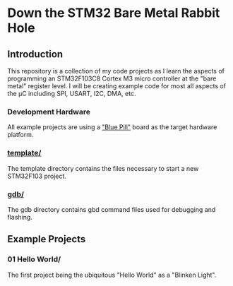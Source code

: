 ---
---
# Down the STM32 Bare Metal Rabbit Hole

## Introduction

This repository is a collection of my code projects as I learn the aspects of programming an STM32F103C8 Cortex M3 micro controller at the "bare metal" register level.  I will be creating example code for most all aspects of the µC including SPI, USART, I2C, DMA, etc.

### Development Hardware

All example projects are using a ["Blue Pill"][blue pill] board as the target hardware platform.

### [template/](template)

The template directory contains the files necessary to start a new STM32F103 project.

### [gdb/](gdb)

The gdb directory contains gbd command files used for debugging and flashing.

## Example Projects

### 01 Hello World/

The first project being the ubiquitous "Hello World" as a "Blinken Light".

[blue pill]: http://wiki.stm32duino.com/index.php?title=Blue_Pill